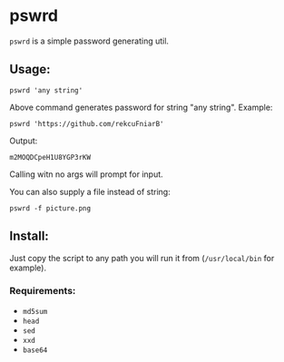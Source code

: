 pswrd
=====

`pswrd` is a simple password generating util.

Usage:
------

    pswrd 'any string'

Above command generates password for string "any string". Example:

    pswrd 'https://github.com/rekcuFniarB'

Output:

    m2MOQDCpeH1U8YGP3rKW

Calling witn no args will prompt for input.

You can also supply a file instead of string:

    pswrd -f picture.png

Install:
--------

Just copy the script to any path you will run it from (`/usr/local/bin` for example).

### Requirements:

* `md5sum`
* `head`
* `sed`
* `xxd`
* `base64`
